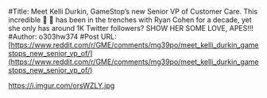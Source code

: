 #Title: Meet Kelli Durkin, GameStop’s new Senior VP of Customer Care. This incredible 👸 🦧 has been in the trenches with Ryan Cohen for a decade, yet she only has around 1K Twitter followers? SHOW HER SOME LOVE, APES!!!
#Author: o303hw374
#Post URL: [https://www.reddit.com/r/GME/comments/mg39po/meet_kelli_durkin_gamestops_new_senior_vp_of/](https://www.reddit.com/r/GME/comments/mg39po/meet_kelli_durkin_gamestops_new_senior_vp_of/)


https://i.imgur.com/orsWZLY.jpg